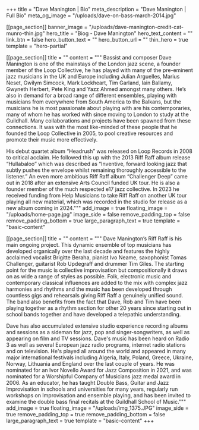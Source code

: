 +++
title = "Dave Manington | Bio"
meta_description = "Dave Manington | Full Bio"
meta_og_image = "/uploads/dave-on-bass-march-2014.jpg"

[[page_section]]
banner_image = "/uploads/dave-manington-credit-cat-munro-thin.jpg"
hero_title = "Biog - Dave Manington"
hero_text_content = ""
link_btn = false
hero_button_text = ""
hero_button_url = ""
thin_hero = true
template = "hero-partial"

[[page_section]]
title = ""
content = """
Bassist and composer Dave Manington is one of the mainstays of the London jazz scene, a founder member of the Loop Collective, he has played with many of the pre-eminent jazz musicians in the UK and Europe including Julian Arguelles, Marius Neset, Gwilym Simcock, Mark Lockheart, Tim Garland, Iain Ballamy, Gwyneth Herbert, Pete King and Yazz Ahmed amongst many others. He’s also in demand for a broad range of different ensembles, playing with musicians from everywhere from South America to the Balkans, but the musicians he is most passionate about playing with are his contemporaries, many of whom he has worked with since moving to London to study at the Guildhall. Many collaborations and projects have been spawned from these connections. It was with the most like-minded of these people that he founded the Loop Collective in 2005, to pool creative resources and promote their music more effectively.

His debut quartet album “Headrush” was released on Loop Records in 2008 to critical acclaim. He followed this up with the 2013 Riff Raff album release “Hullabaloo” which was described as “Inventive, forward looking jazz that subtly pushes the envelope whilst remaining thoroughly accessible to the listener.” An even more ambitious Riff Raff album “Challenger Deep” came out in 2018 after an extensive Arts Council funded UK tour. He is also a founder member of the much respected e17 jazz collective.
In 2023 he received funding from Help Musicians to take Riff Raff on another UK tour playing all new material, which was recorded in the studio for release as a new album coming in 2024."""
add_image = true
floating_image = "/uploads/home-page.jpg"
image_side = false
remove_padding_top = false
remove_padding_bottom = true
large_paragraph_text = true
template = "basic-content"

[[page_section]]
title = ""
content = """
Dave Manington’s Riff Raff is his main ongoing project. This dynamic ensemble of top musicians has developed organically over the last decade and features the highly acclaimed vocalist Brigitte Beraha, pianist Ivo Neame, saxophonist Tomas Challenger, guitarist Rob Updegraff and drummer Tim Giles. The starting point for the music is collective improvisation but compositionally it draws on as wide a range of styles as possible. Folk, electronic music and contemporary classical influences are added to the mix with complex jazz harmonies and rhythms and the music has been developed through countless gigs and rehearsals giving Riff Raff a genuinely unified sound. The band also benefits from the fact that Dave, Rob and Tim have been playing together as a rhythm section for other 20 years since starting out in school bands together and have developed a telepathic understanding.

Dave has also accumulated extensive studio experience recording albums and sessions as a sideman for jazz, pop and singer-songwriters, as well as appearing on film and TV sessions. Dave's music has been heard on Radio 3 as well as several European jazz radio programs, internet radio stations and on television. He's played all around the world and appeared in many major international festivals including Algeria, Italy, Poland, Greece, Ukraine, Norway, Lithuania and England over the last couple of years. He was nominated for an Ivor Novello Award for Jazz Composition in 2021, and was nominated for a Worshipful Company of Musicians jazz medal award in 2006. As an educator, he has taught Double Bass, Guitar and Jazz Improvisation in schools and universities for many years, regularly run workshops on Improvisation and ensemble playing, and has been invited to examine the double bass final recitals at the Guildhall School of Music."""
add_image = true
floating_image = "/uploads/img_1375.JPG"
image_side = true
remove_padding_top = true
remove_padding_bottom = false
large_paragraph_text = true
template = "basic-content"
+++

